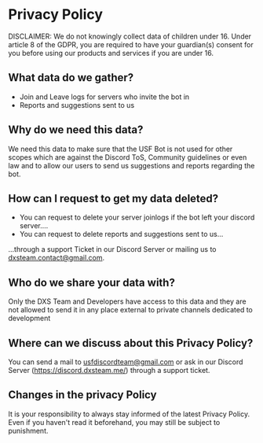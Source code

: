 # Privacy Policy
DISCLAIMER: We do not knowingly collect data of children under 16. Under article 8 of the GDPR, you are required to have your guardian(s) consent for you before using our products and services if you are under 16.

## What data do we gather?
- Join and Leave logs for servers who invite the bot in
- Reports and suggestions sent to us

## Why do we need this data?
We need this data to make sure that the USF Bot is not used for other scopes which are against the Discord ToS, Community guidelines or even law and to allow our users to send us suggestions and reports regarding the bot.

## How can I request to get my data deleted?
- You can request to delete your server joinlogs if the bot left your discord server....
- You can request to delete reports and suggestions sent to us...

...through a support Ticket in our Discord Server or mailing us to dxsteam.contact@gmail.com.

## Who do we share your data with?
Only the DXS Team and Developers have access to this data and they are not allowed to send it in any place external to private channels dedicated to development

## Where can we discuss about this Privacy Policy?
You can send a mail to usfdiscordteam@gmail.com or ask in our Discord Server (https://discord.dxsteam.me/) through a support ticket.

## Changes in the privacy Policy
It is your responsibility to always stay informed of the latest Privacy Policy. Even if you haven't read it beforehand, you may still be subject to punishment.
